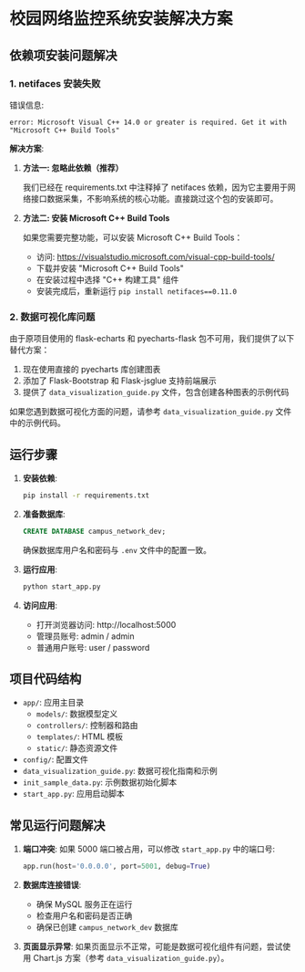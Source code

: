 # 校园网络监控系统安装解决方案

## 依赖项安装问题解决

### 1. netifaces 安装失败

错误信息:
```
error: Microsoft Visual C++ 14.0 or greater is required. Get it with "Microsoft C++ Build Tools"
```

**解决方案**:

1. **方法一: 忽略此依赖（推荐）**
   
   我们已经在 requirements.txt 中注释掉了 netifaces 依赖，因为它主要用于网络接口数据采集，不影响系统的核心功能。直接跳过这个包的安装即可。

2. **方法二: 安装 Microsoft C++ Build Tools**

   如果您需要完整功能，可以安装 Microsoft C++ Build Tools：
   - 访问: https://visualstudio.microsoft.com/visual-cpp-build-tools/
   - 下载并安装 "Microsoft C++ Build Tools"
   - 在安装过程中选择 "C++ 构建工具" 组件
   - 安装完成后，重新运行 `pip install netifaces==0.11.0`

### 2. 数据可视化库问题

由于原项目使用的 flask-echarts 和 pyecharts-flask 包不可用，我们提供了以下替代方案：

1. 现在使用直接的 pyecharts 库创建图表
2. 添加了 Flask-Bootstrap 和 Flask-jsglue 支持前端展示
3. 提供了 `data_visualization_guide.py` 文件，包含创建各种图表的示例代码

如果您遇到数据可视化方面的问题，请参考 `data_visualization_guide.py` 文件中的示例代码。

## 运行步骤

1. **安装依赖**:
   ```bash
   pip install -r requirements.txt
   ```

2. **准备数据库**:
   ```sql
   CREATE DATABASE campus_network_dev;
   ```
   确保数据库用户名和密码与 `.env` 文件中的配置一致。

3. **运行应用**:
   ```bash
   python start_app.py
   ```

4. **访问应用**:
   - 打开浏览器访问: http://localhost:5000
   - 管理员账号: admin / admin
   - 普通用户账号: user / password

## 项目代码结构

- `app/`: 应用主目录
  - `models/`: 数据模型定义
  - `controllers/`: 控制器和路由
  - `templates/`: HTML 模板
  - `static/`: 静态资源文件
- `config/`: 配置文件
- `data_visualization_guide.py`: 数据可视化指南和示例
- `init_sample_data.py`: 示例数据初始化脚本
- `start_app.py`: 应用启动脚本

## 常见运行问题解决

1. **端口冲突**:
   如果 5000 端口被占用，可以修改 `start_app.py` 中的端口号:
   ```python
   app.run(host='0.0.0.0', port=5001, debug=True)
   ```

2. **数据库连接错误**:
   - 确保 MySQL 服务正在运行
   - 检查用户名和密码是否正确
   - 确保已创建 `campus_network_dev` 数据库

3. **页面显示异常**:
   如果页面显示不正常，可能是数据可视化组件有问题，尝试使用 Chart.js 方案（参考 `data_visualization_guide.py`）。 